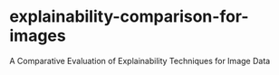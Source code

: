 # explainability-comparison-for-images
A Comparative Evaluation of Explainability Techniques for Image Data
